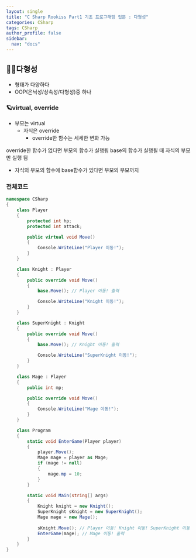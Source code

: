 ```yaml
---
layout: single
title: "C Sharp Rookiss Part1 기초 프로그래밍 입문 : 다형성"
categories: CSharp
tags: CSharp
author_profile: false
sidebar:
  nav: "docs"
---
```


## 🙇‍♀️다형성

* 형태가 다양하다
* OOP(은닉성/상속성/다형성)중 하나


### 🪐virtual, override
* 부모는 virtual
  * 자식은 override
    * override한 함수는 세세한 변화 가능

override한 함수가 없다면 부모의 함수가 실행됨
base의 함수가 실행될 때 자식의 부모만 실행 됨
  * 자식의 부모의 함수에 base함수가 있다면 부모의 부모까지 

### 전체코드
```cs
namespace CSharp
{
    class Player
    {
        protected int hp;
        protected int attack;

        public virtual void Move()
        {
            Console.WriteLine("Player 이동!");
        }
    }

    class Knight : Player
    {
        public override void Move()
        {
            base.Move(); // Player 이동! 출력

            Console.WriteLine("Knight 이동!");
        }
    }

    class SuperKnight : Knight
    {
        public override void Move()
        {
            base.Move(); // Knight 이동! 출력

            Console.WriteLine("SuperKnight 이동!");
        }
    }

    class Mage : Player
    {
        public int mp;

        public override void Move()
        {
            Console.WriteLine("Mage 이동!");
        }
    }

    class Program
    {
        static void EnterGame(Player player)
        {
            player.Move();
            Mage mage = player as Mage;
            if (mage != null)
            {
                mage.mp = 10;
            }
        }

        static void Main(string[] args)
        {
            Knight knight = new Knight();
            SuperKnight sKnight = new SuperKnight();
            Mage mage = new Mage();
            
            sKnight.Move(); // Player 이동! Knight 이동! SuperKnight 이동! 출력
            EnterGame(mage); // Mage 이동! 출력
        }
    }
}
```
